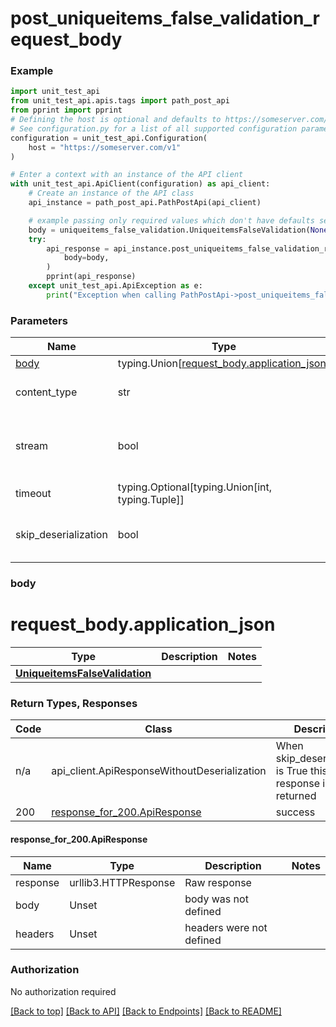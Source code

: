 <a name="top"></a>
# **post_uniqueitems_false_validation_request_body**
<a name="post_uniqueitems_false_validation_request_body"></a>


### Example

```python
import unit_test_api
from unit_test_api.apis.tags import path_post_api
from pprint import pprint
# Defining the host is optional and defaults to https://someserver.com/v1
# See configuration.py for a list of all supported configuration parameters.
configuration = unit_test_api.Configuration(
    host = "https://someserver.com/v1"
)

# Enter a context with an instance of the API client
with unit_test_api.ApiClient(configuration) as api_client:
    # Create an instance of the API class
    api_instance = path_post_api.PathPostApi(api_client)

    # example passing only required values which don't have defaults set
    body = uniqueitems_false_validation.UniqueitemsFalseValidation(None)
    try:
        api_response = api_instance.post_uniqueitems_false_validation_request_body(
            body=body,
        )
        pprint(api_response)
    except unit_test_api.ApiException as e:
        print("Exception when calling PathPostApi->post_uniqueitems_false_validation_request_body: %s\n" % e)
```
### Parameters

Name | Type | Description  | Notes
------------- | ------------- | ------------- | -------------
[body](#request_body) | typing.Union[[request_body.application_json](#request_body.application_json)] | required |
content_type | str | optional, default is 'application/json' | Selects the schema and serialization of the request body
stream | bool | default is False | if True then the response.content will be streamed and loaded from a file like object. When downloading a file, set this to True to force the code to deserialize the content to a FileSchema file
timeout | typing.Optional[typing.Union[int, typing.Tuple]] | default is None | the timeout used by the rest client
skip_deserialization | bool | default is False | when True, headers and body will be unset and an instance of api_client.ApiResponseWithoutDeserialization will be returned

### <a id="request_body" >body</a>
# <a id="request_body.application_json" >request_body.application_json</a>
Type | Description  | Notes
------------- | ------------- | -------------
[**UniqueitemsFalseValidation**](../../components/schema/uniqueitems_false_validation.UniqueitemsFalseValidation.md) |  | 


### Return Types, Responses

Code | Class | Description
------------- | ------------- | -------------
n/a | api_client.ApiResponseWithoutDeserialization | When skip_deserialization is True this response is returned
200 | [response_for_200.ApiResponse](#response_for_200.ApiResponse) | success

#### <a id="response_for_200.ApiResponse" >response_for_200.ApiResponse</a>
Name | Type | Description  | Notes
------------- | ------------- | ------------- | -------------
response | urllib3.HTTPResponse | Raw response |
body | Unset | body was not defined |
headers | Unset | headers were not defined |

### Authorization

No authorization required

[[Back to top]](#top) [[Back to API]](../PathPostApi.md) [[Back to Endpoints]](../../../../README.md#Endpoints) [[Back to README]](../../../../README.md)
